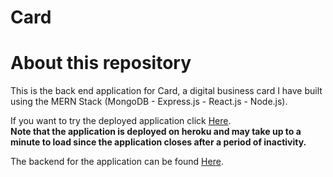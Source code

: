 # Card
# About this repository
This is the back end application for Card, a digital business card I have built using the MERN Stack (MongoDB - Express.js - React.js - Node.js).  

If you want to try the deployed application click [Here](http://fast-card.herokuapp.com/).   
**Note that the application is deployed on heroku and may take up to a minute to load since the application closes after a period of inactivity.**   

The backend for the application can be found [Here](https://github.com/farhanpatwary/card).
